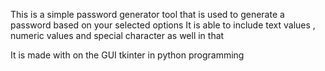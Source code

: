 This is a simple password generator tool that is used to generate a password based on your selected options
It is able to include text values , numeric values and special character as well in that

It is made with on the GUI tkinter in python programming 

